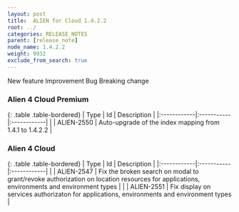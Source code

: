 ```yaml
---
layout: post
title:  ALIEN for Cloud 1.4.2.2
root: ../
categories: RELEASE_NOTES
parent: [release_note]
node_name: 1.4.2.2
weight: 9932
exclude_from_search: true
---
```





<i class="fa fa-plus text-success"></i> New feature <i class="fa fa-level-up text-primary"></i> Improvement  <i class="fa fa-bug text-danger"></i> Bug <i class="fa fa-exclamation-triangle text-warning"></i> Breaking change


### Alien 4 Cloud Premium



  {: .table .table-bordered}
  | Type        | Id         | Description |
  |:------------|:-----------|:------------|
        |  <i class="fa fa-bug text-danger"></i> | ALIEN-2550 | Auto-upgrade of the index mapping from 1.4.1 to 1.4.2.2  |



### Alien 4 Cloud



  {: .table .table-bordered}
  | Type        | Id         | Description |
  |:------------|:-----------|:------------|
        |  <i class="fa fa-bug text-danger"></i> | ALIEN-2547 | Fix the broken search on modal to grant/revoke authorization on location resources for applications, environments and environment types  |
    |  <i class="fa fa-bug text-danger"></i> | ALIEN-2551 | Fix display on services authorizaton for applications, environments and environment types  |

